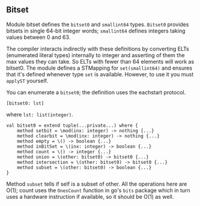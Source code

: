 ## Bitset

Module bitset defines the `bitset0` and `smallint64` types. `Bitset0` provides bitsets in single 64-bit integer words; `smallint64` defines integers taking values between 0 and 63.

The compiler interacts indirectly with these definitions by converting ELTs (enumerated literal types) internally to integer and asserting of them the max values they can take. So ELTs with fewer than 64 elements will work as bitset0. The module defines a STMapping for `set(smallint64)` and ensures that it's defined whenever type `set` is available. However, to use it you must `applyST` yourself.

You can enumerate a `bitset0`; the definition uses the eachstart protocol.

    [bitset0: lst]

where `lst: list(integer)`.

    val bitset0 = extend tuple(...private...) where {
        method setbit = \mod(inx: integer) -> nothing {...}
        method clearbit = \mod(inx: integer) -> nothing {...}
        method empty = \() -> boolean {...}
        method inBitSet = \(inx: integer) -> boolean {...}
        method count = \() -> integer {...}
        method union = \(other: bitset0) -> bitset0 {...}
        method intersection = \(other: bitset0) -> bitset0 {...}
        method subset = \(other: bitset0) -> boolean {...}
    }

Method `subset` tells if self is a subset of other. All the operations here are O(1); count uses the `OnesCount` function in go's `bits` package which in turn uses a hardware instruction if available, so it should be O(1) as well. 